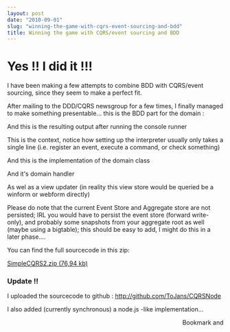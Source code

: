 ```yaml
---
layout: post
date: "2010-09-01"
slug: "winning-the-game-with-cqrs-event-sourcing-and-bdd"
title: Winning the game with CQRS/event sourcing and BDD
---
```


<h1>Yes !! I did it !!!<br /></h1>
<p>I have been making a few attempts to combine BDD with CQRS/event sourcing, since they seem to make a perfect fit.</p>
<p>After mailing to the DDD/CQRS newsgroup for a few times, I finally managed to make something presentable... this is the BDD part for the domain :</p>
<p>
<script src="http://gist.github.com/560498.js?file=Integration.txt"></script>
</p>
<p>And this is the resulting output after running the console runner</p>
<p>
<script src="http://gist.github.com/560498.js?file=output.txt"></script>
</p>
<p></p>
<p>This is the context, notice how setting up the interpreter usually only takes a single line (i.e. register an event, execute a command, or check something)</p>
<p>
<script src="http://gist.github.com/560498.js?file=BDDAppContext.cs"></script>
</p>
<p>And this is the implementation of the domain class</p>
<p>
<script src="http://gist.github.com/560498.js?file=PositiveNumber.cs"></script>
</p>
<p>And it's domain handler</p>
<p>
<script src="http://gist.github.com/560498.js?file=PositiveNumberHandler.cs"></script>
</p>
<p>As wel as a view updater (in reality this view store would be queried be a winform or webform directly)</p>
<p>
<script src="http://gist.github.com/560498.js?file=SomeReadModelUpdater.cs"></script>
</p>
<p>Please do note that the current Event Store and Aggregate store are not persisted; IRL you would have to persist the event store (forward write-only), and probably some snapshots from your aggregate root as well (maybe using a bigtable); this should be easy to add, I might do this in a later phase....</p>
<p>You can find the full sourcecode in this zip:</p>
<p><a href="http://www.corebvba.be/blog/file.axd?file=2010%2f9%2fSimpleCQRS2.zip">SimpleCQRS2.zip (76,94 kb)</a></p>
<h3>Update !!</h3>
<p>I uploaded the sourcecode to github : <a href="http://github.com/ToJans/CQRSNode" target="_blank">http://github.com/ToJans/CQRSNode</a></p>
<p>I also added (currently synchronous) a node.js -like implementation...</p><div style="text-align:right"><a class="addthis_button" href="http://www.addthis.com/bookmark.php?v=250&amp;pub=xa-4aec37702e3161d4"><img src="http://s7.addthis.com/static/btn/v2/lg-share-en.gif" width="125" height="16" alt="Bookmark and Share" style="border:0"/></a><script type="text/javascript" src="http://s7.addthis.com/js/250/addthis_widget.js#pub=xa-4aec37702e3161d4"></script></div>
